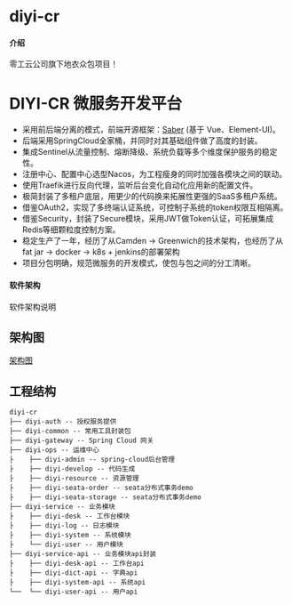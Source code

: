 # diyi-cr

#### 介绍
零工云公司旗下地衣众包项目！

# DIYI-CR 微服务开发平台
* 采用前后端分离的模式，前端开源框架：[Saber](https://gitee.com/smallc/Saber) (基于 Vue、Element-UI)。
* 后端采用SpringCloud全家桶，并同时对其基础组件做了高度的封装。
* 集成Sentinel从流量控制、熔断降级、系统负载等多个维度保护服务的稳定性。
* 注册中心、配置中心选型Nacos，为工程瘦身的同时加强各模块之间的联动。
* 使用Traefik进行反向代理，监听后台变化自动化应用新的配置文件。
* 极简封装了多租户底层，用更少的代码换来拓展性更强的SaaS多租户系统。
* 借鉴OAuth2，实现了多终端认证系统，可控制子系统的token权限互相隔离。
* 借鉴Security，封装了Secure模块，采用JWT做Token认证，可拓展集成Redis等细颗粒度控制方案。
* 稳定生产了一年，经历了从Camden -> Greenwich的技术架构，也经历了从fat jar -> docker -> k8s + jenkins的部署架构
* 项目分包明确，规范微服务的开发模式，使包与包之间的分工清晰。

#### 软件架构
软件架构说明

## 架构图
[架构图](https://images.gitee.com/uploads/images/2020/0623/231204_92a859d4_1949382.jpeg "WechatIMG72.jpeg")

## 工程结构
``` 
diyi-cr
├── diyi-auth -- 授权服务提供
├── diyi-common -- 常用工具封装包
├── diyi-gateway -- Spring Cloud 网关
├── diyi-ops -- 运维中心
├    ├── diyi-admin -- spring-cloud后台管理
├    ├── diyi-develop -- 代码生成
├    ├── diyi-resource -- 资源管理
├    ├── diyi-seata-order -- seata分布式事务demo
├    ├── diyi-seata-storage -- seata分布式事务demo
├── diyi-service -- 业务模块
├    ├── diyi-desk -- 工作台模块 
├    ├── diyi-log -- 日志模块 
├    ├── diyi-system -- 系统模块 
├    └── diyi-user -- 用户模块 
├── diyi-service-api -- 业务模块api封装
├    ├── diyi-desk-api -- 工作台api 
├    ├── diyi-dict-api -- 字典api 
├    ├── diyi-system-api -- 系统api 
└──  └── diyi-user-api -- 用户api 
```
